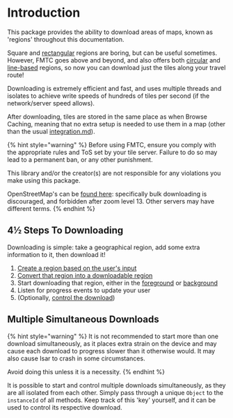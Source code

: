 # Introduction

This package provides the ability to download areas of maps, known as 'regions' throughout this documentation.

Square and [rectangular](regions.md#rectangle) regions are boring, but can be useful sometimes. However, FMTC goes above and beyond, and also offers both [circular](regions.md#circle) and [line-based](regions.md#line-based) regions, so now you can download just the tiles along your travel route!

Downloading is extremely efficient and fast, and uses multiple threads and isolates to achieve write speeds of hundreds of tiles per second (if the network/server speed allows).

After downloading, tiles are stored in the same place as when Browse Caching, meaning that no extra setup is needed to use them in a map (other than the usual [integration.md](../usage/integration.md "mention")).

{% hint style="warning" %}
Before using FMTC, ensure you comply with the appropriate rules and ToS set by your tile server. Failure to do so may lead to a permanent ban, or any other punishment.

This library and/or the creator(s) are not responsible for any violations you make using this package.

OpenStreetMap's can be [found here](https://operations.osmfoundation.org/policies/tiles): specifically bulk downloading is discouraged, and forbidden after zoom level 13. Other servers may have different terms.
{% endhint %}

## 4½ Steps To Downloading

Downloading is simple: take a geographical region, add some extra information to it, then download it!

1. [Create a region based on the user's input](regions.md)
2. [Convert that region into a downloadable region](prepare.md)
3. Start downloading that region, either in the [foreground](foreground.md) or [background](background/)
4. Listen for progress events to update your user
5. (Optionally, [control the download](control-downloads.md))

## Multiple Simultaneous Downloads

{% hint style="warning" %}
It is not recommended to start more than one download simultaneously, as it places extra strain on the device and may cause each download to progress slower than it otherwise would. It may also cause Isar to crash in some circumstances.

Avoid doing this unless it is a necessity.
{% endhint %}

It is possible to start and control multiple downloads simultaneously, as they are all isolated from each other. Simply pass through a unique `Object` to the `instanceId` of all methods. Keep track of this 'key' yourself, and it can be used to control its respective download.
